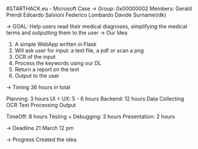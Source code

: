 #STARTHACK.eu - Microsoft Case
-> Group: 0x00000002
Members:
    Gerald Prendi
    Edoardo Salvioni
    Federico Lombardo
    Davide Surname(idk)

-> GOAL:
    Help users read their medical diagnoses, simplifying the medical terms and outputting them to the user
-> Our Idea

1. A simple WebApp written in Flask
2. Will ask user for input: a text file, a pdf or scan a png
3. OCR of the input
4. Process the keywords using our DL
5. Return a report on the text
6. Output to the user

-> Timing
36 hours in total

Planning: 3 hours
UI + UX: 5 - 6 hours
Backend: 12 hours
    Data Collecting
    OCR
    Text Processing
    Output

TimeOff: 8 hours
Testing + Debugging: 3 hours
Presentation: 2 hours


-> Deadline 
21 March 12 pm

-> Progress
Created the idea. 